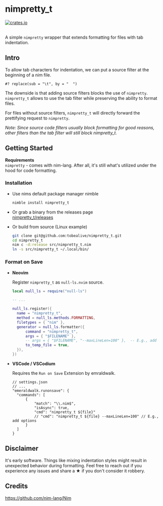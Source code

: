 # nimpretty_t

<a href="https://github.com/tobealive/nimpretty_t/actions/workflows/build.yml?query=branch%3Amain" target="_blank">
    <img alt="crates.io" src="https://img.shields.io/github/actions/workflow/status/tobealive/nimpretty_t/build.yml?branch=main&style=flat-square" />
</a>
<br><br>

A simple `nimpretty` wrapper that extends formatting for files with tab indentation.

## Intro

To allow tab characters for indentation, we can put a source filter at the beginning of a nim file.

```
#? replace(sub = "\t", by = "  ")
```

The downside is that adding source filters blocks the use of `nimpretty`.<br>
`nimpretty_t` allows to use the tab filter while preserving the ability to format files.

For files without source filters, `nimpretty_t` will directly forward the prettifying request to `nimpretty`.

_Note: Since source code filters usually block formatting for good reasons, other filters than the tab filter will still block nimpretty_t._

## Getting Started

**Requirements**<br>
`nimpretty` - comes with nim-lang. After all, it's still what's utilized under the hood for code formatting.

### Installation

- Use nims default package manager nimble

  ```sh
  nimble install nimpretty_t
  ```

- Or grab a binary from the releases page<br>
  [nimpretty_t/releases](https://github.com/tobealive/nimpretty_t/releases)

- Or build from source (Linux example)

  ```sh
  git clone git@github.com:tobealive/nimpretty_t.git
  cd nimpretty_t
  nim c -d:release src/nimpretty_t.nim
  ln -s src/nimpretty_t ~/.local/bin/
  ```

### Format on Save

- **Neovim**

  Register `nimpretty_t` as `null-ls.nvim` source.

  ```lua
  local null_ls = require("null-ls")

  -- ...

  null_ls.register({
  	name = "nimpretty_t",
  	method = null_ls.methods.FORMATTING,
  	filetypes = { "nim" },
  	generator = null_ls.formatter({
  		command = "nimpretty_t",
  		args = { "$FILENAME" },
  		-- args = { "$FILENAME", "--maxLineLen=100" },  -- E.g., add options
  		to_temp_file = true,
  	}),
  })
  ```

- **VSCode / VSCodium**

  Requires the `Run on Save` Extension by emraldwalk.

  ```jsonc
  // settings.json
  // ...
  "emeraldwalk.runonsave": {
  	"commands": [
  		{
  			"match": "\\.nim$",
  			"isAsync": true,
  			"cmd": "nimpretty_t ${file}"
  			// "cmd": "nimpretty_t ${file} --maxLineLen=100" // E.g., add options
  		}
  	]
  }
  ```

## Disclaimer

It's early software. Things like mixing indentation styles might result in unexpected behavior during formatting. Feel free to reach out if you experience any issues and share a ★ if you don't consider it robbery.

## Credits

https://github.com/nim-lang/Nim

